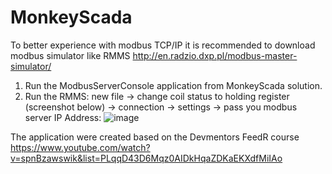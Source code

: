 # MonkeyScada

To better experience with modbus TCP/IP it is recommended to download modbus simulator like RMMS http://en.radzio.dxp.pl/modbus-master-simulator/

1. Run the ModbusServerConsole application from MonkeyScada solution.
2. Run the RMMS: new file -> change coil status to holding register (screenshot below) -> connection -> settings -> pass you modbus server IP Address:
 ![image](https://user-images.githubusercontent.com/61984102/155835208-210795f6-46c8-4bbd-97fc-3b75db1448d3.png)

The application were created based on the Devmentors FeedR course  https://www.youtube.com/watch?v=spnBzawswik&list=PLqqD43D6Mqz0AIDkHqaZDKaEKXdfMiIAo
